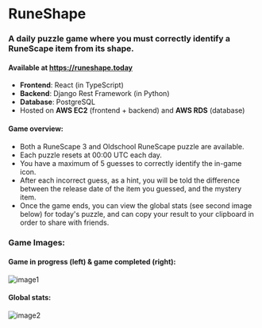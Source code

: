 # RuneShape

### A daily puzzle game where you must correctly identify a RuneScape item from its shape.

#### Available at https://runeshape.today

- **Frontend**: React (in TypeScript)
- **Backend**: Django Rest Framework (in Python)
- **Database**: PostgreSQL
- Hosted on **AWS EC2** (frontend + backend) and **AWS RDS** (database)

#### Game overview:

- Both a RuneScape 3 and Oldschool RuneScape puzzle are available.
- Each puzzle resets at 00:00 UTC each day.
- You have a maximum of 5 guesses to correctly identify the in-game icon.
- After each incorrect guess, as a hint, you will be told the difference between the release date of the item you guessed, and the mystery item.
- Once the game ends, you can view the global stats (see second image below) for today's puzzle, and can copy your result to your clipboard in order to share with friends.

### Game Images:

#### Game in progress (left) & game completed (right):
![image1](https://github.com/finahdinner/RuneShape/assets/87808600/5f5d7626-2569-474d-9a30-e934a828bd61)

#### Global stats:
![image2](https://github.com/finahdinner/RuneShape/assets/87808600/ef8f5b22-478a-4198-a62b-2850d0b0cf93)
